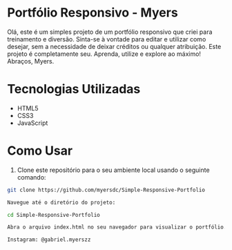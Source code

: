 # Portfólio Responsivo - Myers 

Olá, este é um simples projeto de um portfólio responsivo que criei para treinamento e diversão. Sinta-se à vontade para editar e utilizar como desejar, sem a necessidade de deixar créditos ou qualquer atribuição. Este projeto é completamente seu. Aprenda, utilize e explore ao máximo! Abraços, Myers.

# Tecnologias Utilizadas

- HTML5
- CSS3
- JavaScript

# Como Usar

1. Clone este repositório para o seu ambiente local usando o seguinte comando:

```bash
git clone https://github.com/myersdc/Simple-Responsive-Portfolio

Navegue até o diretório do projeto:

cd Simple-Responsive-Portfolio

Abra o arquivo index.html no seu navegador para visualizar o portfólio.

Instagram: @gabriel.myerszz
